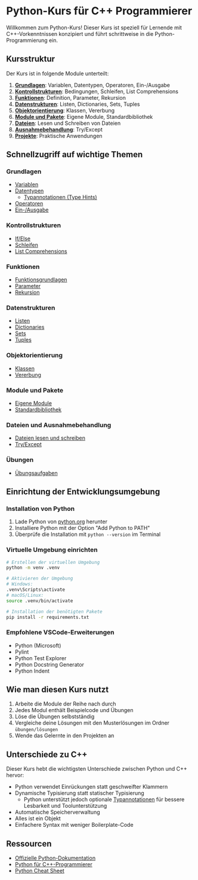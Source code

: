 # Python-Kurs für C++ Programmierer

Willkommen zum Python-Kurs! Dieser Kurs ist speziell für Lernende mit C++-Vorkenntnissen konzipiert und führt schrittweise in die Python-Programmierung ein.

## Kursstruktur

Der Kurs ist in folgende Module unterteilt:

1. [**Grundlagen**](01_grundlagen/README.md): Variablen, Datentypen, Operatoren, Ein-/Ausgabe
2. [**Kontrollstrukturen**](02_kontrollstrukturen/README.md): Bedingungen, Schleifen, List Comprehensions
3. [**Funktionen**](03_funktionen/README.md): Definition, Parameter, Rekursion
4. [**Datenstrukturen**](04_datenstrukturen/README.md): Listen, Dictionaries, Sets, Tuples
5. [**Objektorientierung**](05_objektorientierung/README.md): Klassen, Vererbung
6. [**Module und Pakete**](06_module_und_pakete/README.md): Eigene Module, Standardbibliothek
7. [**Dateien**](07_dateien/README.md): Lesen und Schreiben von Dateien
8. [**Ausnahmebehandlung**](08_ausnahmebehandlung/README.md): Try/Except
9. [**Projekte**](09_projekte/README.md): Praktische Anwendungen

## Schnellzugriff auf wichtige Themen

### Grundlagen
- [Variablen](01_grundlagen/01_variablen.py)
- [Datentypen](01_grundlagen/02_datentypen.py)
  - [Typannotationen (Type Hints)](01_grundlagen/02_datentypen.py#L177-L230)
- [Operatoren](01_grundlagen/03_operatoren.py)
- [Ein-/Ausgabe](01_grundlagen/04_eingabe_ausgabe.py)

### Kontrollstrukturen
- [If/Else](02_kontrollstrukturen/01_if_else.py)
- [Schleifen](02_kontrollstrukturen/02_schleifen.py)
- [List Comprehensions](02_kontrollstrukturen/03_listen_comprehension.py)

### Funktionen
- [Funktionsgrundlagen](03_funktionen/01_funktionen_grundlagen.py)
- [Parameter](03_funktionen/02_parameter.py)
- [Rekursion](03_funktionen/03_rekursion.py)

### Datenstrukturen
- [Listen](04_datenstrukturen/01_listen.py)
- [Dictionaries](04_datenstrukturen/02_dictionaries.py)
- [Sets](04_datenstrukturen/03_sets.py)
- [Tuples](04_datenstrukturen/04_tuples.py)

### Objektorientierung
- [Klassen](05_objektorientierung/01_klassen.py)
- [Vererbung](05_objektorientierung/02_vererbung.py)

### Module und Pakete
- [Eigene Module](06_module_und_pakete/01_eigene_module.py)
- [Standardbibliothek](06_module_und_pakete/02_standard_bibliothek.py)

### Dateien und Ausnahmebehandlung
- [Dateien lesen und schreiben](07_dateien/01_lesen_schreiben.py)
- [Try/Except](08_ausnahmebehandlung/01_try_except.py)

### Übungen
- [Übungsaufgaben](übungen/README.md)

## Einrichtung der Entwicklungsumgebung

### Installation von Python

1. Lade Python von [python.org](https://www.python.org/downloads/) herunter
2. Installiere Python mit der Option "Add Python to PATH"
3. Überprüfe die Installation mit `python --version` im Terminal

### Virtuelle Umgebung einrichten

```bash
# Erstellen der virtuellen Umgebung
python -m venv .venv

# Aktivieren der Umgebung
# Windows:
.venv\Scripts\activate
# macOS/Linux:
source .venv/bin/activate

# Installation der benötigten Pakete
pip install -r requirements.txt
```

### Empfohlene VSCode-Erweiterungen

- Python (Microsoft)
- Pylint
- Python Test Explorer
- Python Docstring Generator
- Python Indent

## Wie man diesen Kurs nutzt

1. Arbeite die Module der Reihe nach durch
2. Jedes Modul enthält Beispielcode und Übungen
3. Löse die Übungen selbstständig
4. Vergleiche deine Lösungen mit den Musterlösungen im Ordner `übungen/lösungen`
5. Wende das Gelernte in den Projekten an

## Unterschiede zu C++

Dieser Kurs hebt die wichtigsten Unterschiede zwischen Python und C++ hervor:

- Python verwendet Einrückungen statt geschweifter Klammern
- Dynamische Typisierung statt statischer Typisierung
  - Python unterstützt jedoch optionale [Typannotationen](01_grundlagen/02_datentypen.py#L210-L230) für bessere Lesbarkeit und Toolunterstützung
- Automatische Speicherverwaltung
- Alles ist ein Objekt
- Einfachere Syntax mit weniger Boilerplate-Code

## Ressourcen

- [Offizielle Python-Dokumentation](https://docs.python.org/de/3/)
- [Python für C++-Programmierer](https://realpython.com/python-vs-cpp/)
- [Python Cheat Sheet](https://www.pythoncheatsheet.org/)